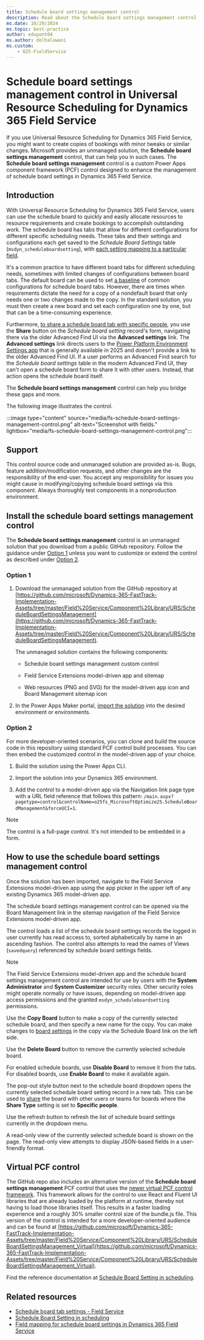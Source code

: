 ```yaml
---
title: Schedule board settings management control
description: Read about the Schedule board settings management control that can help users duplicate tasks and share bookings in Universal Resource Scheduling for Dynamics 365 Field Service.
ms.date: 10/29/2024
ms.topic: best-practice
author: edupont04
ms.author: delhalawani
ms.custom:
    - O25-FieldService
---
```


# Schedule board settings management control in Universal Resource Scheduling for Dynamics 365 Field Service

If you use Universal Resource Scheduling for Dynamics 365 Field Service, you might want to create copies of bookings with minor tweaks or similar changes. Microsoft provides an unmanaged solution, the **Schedule board settings management** control, that can help you in such cases. The **Schedule board settings management** control is a custom Power Apps component framework (PCF) control designed to enhance the management of schedule board settings in Dynamics 365 Field Service.

## Introduction

With Universal Resource Scheduling for Dynamics 365 Field Service, users can use the schedule board to quickly and easily allocate resources to resource requirements and create bookings to accomplish outstanding work. The schedule board has tabs that allow for different configurations for different specific scheduling needs. These tabs and their settings and configurations each get saved to the *Schedule Board Settings* table (`msdyn_scheduleboardsetting`), with [each setting mapping to a particular field](fs-schedule-board-settings-field-mapping.md).

It's a common practice to have different board tabs for different scheduling needs, sometimes with limited changes of configurations between board tabs. The default board can be used to set [a baseline](/dynamics365/field-service/schedule-board-tab-settings#basic-section) of common configurations for schedule board tabs. However, there are times when requirements dictate the need for a copy of a nondefault board that only needs one or two changes made to the copy. In the standard solution, you must then create a new board and set each configuration one by one, but that can be a time-consuming experience.

Furthermore, [to share a schedule board tab with specific people](/dynamics365/field-service/schedule-board-tab-settings#share-a-schedule-board-tab-with-specific-people), you use the **Share** button on the *Schedule board setting* record's form, navigating there via the older Advanced Find UI via the **Advanced settings** link. The **Advanced settings** link directs users to the [Power Platform Environment Settings app](/power-platform/release-plan/2024wave1/power-apps/use-power-platform-environment-settings-app) that is generally available in 2025 and doesn't provide a link to the older Advanced Find UI. If a user performs an Advanced Find search for the *Schedule board settings* table in the modern Advanced Find UI, they can't open a schedule board form to share it with other users. Instead, that action opens the schedule board itself.

The **Schedule board settings management** control can help you bridge these gaps and more.

The following image illustrates the control.

:::image type="content" source="media/fs-schedule-board-settings-management-control.png" alt-text="Screenshot with fields." lightbox="media/fs-schedule-board-settings-management-control.png":::

## Support

This control source code and unmanaged solution are provided as-is. Bugs, feature addition/modification requests, and other changes are the responsibility of the end-user. You accept any responsibility for issues you might cause in modifying/copying schedule board settings via this component. Always thoroughly test components in a nonproduction environment.

## Install the schedule board settings management control

The **Schedule board settings management** control is an unmanaged solution that you download from a public GitHub repository. Follow the guidance under [Option 1](#option-1) unless you want to customize or extend the control as described under [Option 2](#option-2).  

### Option 1

1. Download the unmanaged solution from the GitHub repository at [https://github.com/microsoft/Dynamics-365-FastTrack-Implementation-Assets/tree/master/Field%20Service/Component%20Library/URS/ScheduleBoardSettingsManagement](https://github.com/microsoft/Dynamics-365-FastTrack-Implementation-Assets/tree/master/Field%20Service/Component%20Library/URS/ScheduleBoardSettingsManagement).  

    The unmanaged solution contains the following components:

    - Schedule board settings management custom control

    - Field Service Extensions model-driven app and sitemap

    - Web resources (PNG and SVG) for the model-driven app icon and Board Management sitemap icon

2. In the Power Apps Maker portal, [import the solution](/power-apps/maker/data-platform/import-update-export-solutions) into the desired environment or environments.  

### Option 2

For more developer-oriented scenarios, you can clone and build the source code in this repository using standard PCF control build processes. You can then embed the customized control in the model-driven app of your choice.

1. Build the solution using the Power Apps CLI.

2. Import the solution into your Dynamics 365 environment.

3. Add the control to a model-driven app via the Navigation link page type with a URL field reference that follows this pattern: `/main.aspx?pagetype=control&controlName=o25fs_MicrosoftOptimize25.ScheduleBoardManagement&forceUCI=1`.

> [!NOTE]
> The control is a full-page control. It's not intended to be embedded in a form.

## How to use the schedule board settings management control

Once the solution has been imported, navigate to the Field Service Extensions model-driven app using the app picker in the upper left of any existing Dynamics 365 model-driven app.

The schedule board settings management control can be opened via the Board Management link in the sitemap navigation of the Field Service Extensions model-driven app.

The control loads a list of the schedule board settings records the logged in user currently has read access to, sorted alphabetically by name in an ascending fashion. The control also attempts to read the names of Views (`savedquery`) referenced by schedule board settings fields.

> [!NOTE]
> The Field Service Extensions model-driven app and the schedule board settings management control are intended for use by users with the **System Administrator** and **System Customizer** security roles. Other security roles might operate normally or have issues, depending on model-driven app access permissions and the granted `msdyn_scheduleboardsetting` permissions.

Use the **Copy Board** button to make a copy of the currently selected schedule board, and then specify a new name for the copy. You can make changes to [board settings](/dynamics365/field-service/schedule-board-tab-settings#board-settings) in the copy via the Schedule Board link on the left side.

Use the **Delete Board** button to remove the currently selected schedule board.

For enabled schedule boards, use **Disable Board** to remove it from the tabs. For disabled boards, use **Enable Board** to make it available again.

The pop-out style button next to the schedule board dropdown opens the currently selected schedule board setting record in a new tab. This can be used to [share](/power-platform/admin/wp-security-cds#record-sharing) the board with other users or teams for boards where the **Share Type** setting is set to **Specific people**.

Use the refresh button to refresh the list of schedule board settings currently in the dropdown menu.

A read-only view of the currently selected schedule board is shown on the page. The read-only view attempts to display JSON-based fields in a user-friendly format.

## Virtual PCF control

The GitHub repo also includes an alternative version of the **Schedule board settings management** PCF control that uses the [newer virtual PCF control framework](/power-apps/developer/component-framework/react-controls-platform-libraries). This framework allows for the control to use React and Fluent UI libraries that are already loaded by the platform at runtime, thereby not having to load those libraries itself. This results in a faster loading experience and a roughly 30% smaller control size of the bundle.js file. This version of the control is intended for a more developer-oriented audience and can be found at [https://github.com/microsoft/Dynamics-365-FastTrack-Implementation-Assets/tree/master/Field%20Service/Component%20Library/URS/ScheduleBoardSettingsManagement_Virtual](https://github.com/microsoft/Dynamics-365-FastTrack-Implementation-Assets/tree/master/Field%20Service/Component%20Library/URS/ScheduleBoardSettingsManagement_Virtual).  

Find the reference documentation at [Schedule Board Setting in scheduling](/common-data-model/schema/core/applicationcommon/foundationcommon/crmcommon/projectcommon/scheduling/scheduleboardsetting).  

## Related resources

- [Schedule board tab settings - Field Service](/dynamics365/field-service/schedule-board-tab-settings)  
- [Schedule Board Setting in scheduling](/common-data-model/schema/core/applicationcommon/foundationcommon/crmcommon/projectcommon/scheduling/scheduleboardsetting)  
- [Field mapping for schedule board settings in Dynamics 365 Field Service](fs-schedule-board-settings-field-mapping.md)  
